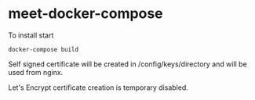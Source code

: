 # meet-docker-compose

To install start
```
docker-compose build
```

Self signed certificate will be created in /config/keys/directory
and will be used from nginx.

Let's Encrypt certificate creation is temporary disabled.

